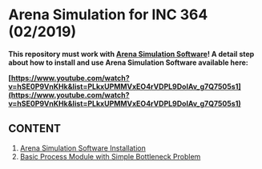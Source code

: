 # Arena Simulation for INC 364 (02/2019)

**This repository must work with [Arena Simulation Software](https://www.arenasimulation.com/)! A detail step about how to install and use Arena Simulation Software available here:**

**[https://www.youtube.com/watch?v=hSE0P9VnKHk&list=PLkxUPMMVxEO4rVDPL9DolAv_g7Q7505s1](https://www.youtube.com/watch?v=hSE0P9VnKHk&list=PLkxUPMMVxEO4rVDPL9DolAv_g7Q7505s1)**

## CONTENT

1. [Arena Simulation Software Installation](https://youtu.be/hSE0P9VnKHk)
2. [Basic Process Module with Simple Bottleneck Problem](https://youtu.be/GMcV97ZZ1Q8)